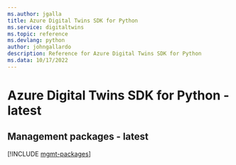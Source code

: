 ```yaml
---
ms.author: jgalla
title: Azure Digital Twins SDK for Python
ms.service: digitaltwins
ms.topic: reference
ms.devlang: python
author: johngallardo
description: Reference for Azure Digital Twins SDK for Python
ms.data: 10/17/2022
---
```

# Azure Digital Twins SDK for Python - latest

## Management packages - latest
[!INCLUDE [mgmt-packages](digital-twins-mgmt-index.md)]
